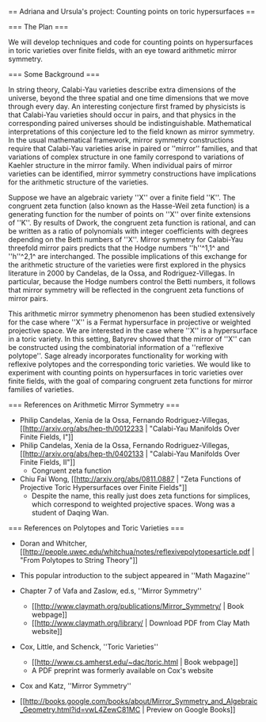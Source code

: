 == Adriana and Ursula's project: Counting points on toric hypersurfaces ==

=== The Plan ===

We will develop techniques and code for counting points on hypersurfaces in toric varieties over finite fields, with an eye toward arithmetic mirror symmetry.


=== Some Background ===

In string theory, Calabi-Yau varieties describe extra dimensions of the universe, beyond the three spatial and one time dimensions that we move through every day.  An interesting conjecture first framed by physicists is that Calabi-Yau varieties should occur in pairs, and that physics in the corresponding paired universes should be indistinguishable.  Mathematical interpretations of this conjecture led to the field known as mirror symmetry.  In the usual mathematical framework, mirror symmetry constructions require that Calabi-Yau varieties arise in paired or ''mirror'' families, and that variations of complex structure in one family correspond to variations of Kaehler structure in the mirror family.  When individual pairs of mirror varieties can be identified, mirror symmetry constructions have implications for the arithmetic structure of the varieties. 

Suppose we have an algebraic variety ''X'' over a finite field ''K''.  The congruent zeta function (also known as the Hasse-Weil zeta function) is a generating function for the number of points on ''X'' over finite extensions of ''K''.  By results of Dwork, the congruent zeta function is rational, and can be written as a ratio of polynomials with integer coefficients with degrees depending on the Betti numbers of ''X''.  Mirror symmetry for Calabi-Yau threefold mirror pairs predicts that the Hodge numbers ''h''^1,1^ and ''h''^2,1^ are interchanged.  The possible implications of this exchange for the arithmetic structure of the varieties were first explored in the physics literature in 2000 by Candelas, de la Ossa, and Rodriguez-Villegas.  In particular, because the Hodge numbers control the Betti numbers, it follows that mirror symmetry will be reflected in the congruent zeta functions of mirror pairs.  

This arithmetic mirror symmetry phenomenon has been studied extensively for the case where ''X'' is a Fermat hypersurface in projective or weighted projective space.  We are interested in the case where ''X'' is a hypersurface in a toric variety.  In this setting, Batyrev showed that the mirror of ''X'' can be constructed using the combinatorial information of a ''reflexive polytope''.  Sage already incorporates functionality for working with reflexive polytopes and the corresponding toric varieties.  We would like to experiment with counting points on hypersurfaces in toric varieties over finite fields, with the goal of comparing congruent zeta functions for mirror families of varieties.

=== References on Arithmetic Mirror Symmetry ===

 * Philip Candelas, Xenia de la Ossa, Fernando Rodriguez-Villegas, [[http://arxiv.org/abs/hep-th/0012233 | "Calabi-Yau Manifolds Over Finite Fields, I"]]
 * Philip Candelas, Xenia de la Ossa, Fernando Rodriguez-Villegas, [[http://arxiv.org/abs/hep-th/0402133 | "Calabi-Yau Manifolds Over Finite Fields, II"]]
   * Congruent zeta function
 * Chiu Fai Wong, [[http://arxiv.org/abs/0811.0887 | "Zeta Functions of Projective Toric Hypersurfaces over Finite Fields"]]
   * Despite the name, this really just does zeta functions for simplices, which correspond to weighted projective spaces.  Wong was a student of Daqing Wan. 


=== References on Polytopes and Toric Varieties ===
 
 * Doran and Whitcher, [[http://people.uwec.edu/whitchua/notes/reflexivepolytopesarticle.pdf | "From Polytopes to String Theory"]]
  * This popular introduction to the subject appeared in ''Math Magazine''

 * Chapter 7 of Vafa and Zaslow, ed.s, ''Mirror Symmetry''
   * [[http://www.claymath.org/publications/Mirror_Symmetry/ | Book webpage]]
   * [[http://www.claymath.org/library/ | Download PDF from Clay Math website]]

 * Cox, Little, and Schenck, ''Toric Varieties''
   * [[http://www.cs.amherst.edu/~dac/toric.html | Book webpage]]
   * A PDF preprint was formerly available on Cox's website

 * Cox and Katz, ''Mirror Symmetry''
  * [[http://books.google.com/books/about/Mirror_Symmetry_and_Algebraic_Geometry.html?id=vwL4ZewC81MC | Preview on Google Books]]
